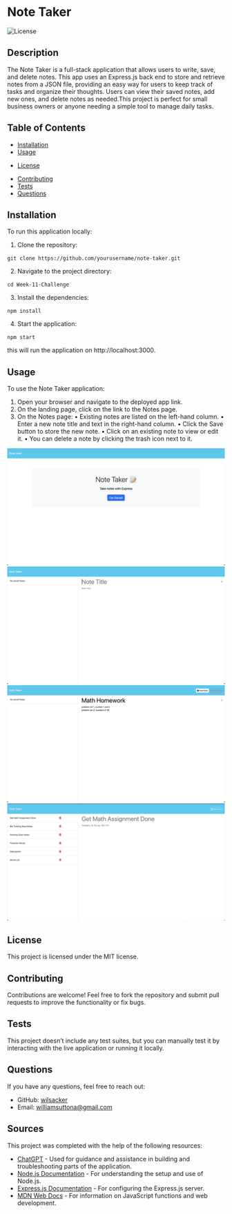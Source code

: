 # Note Taker

![License](https://img.shields.io/badge/License-MIT-blue.svg)

## Description
The Note Taker is a full-stack application that allows users to write, save, and delete notes. This app uses an Express.js back end to store and retrieve notes from a JSON file, providing an easy way for users to keep track of tasks and organize their thoughts. Users can view their saved notes, add new ones, and delete notes as needed.This project is perfect for small business owners or anyone needing a simple tool to manage daily tasks.

## Table of Contents
- [Installation](#installation)
- [Usage](#usage)
* [License](#license)
- [Contributing](#contributing)
- [Tests](#tests)
- [Questions](#questions)

## Installation

To run this application locally:

1.	Clone the repository:
```
git clone https://github.com/yourusername/note-taker.git
```
2. Navigate to the project directory:
```
cd Week-11-Challenge
```

3. Install the dependencies:
```
npm install
```
4. Start the application:
```
npm start
```
this will run the application on http://localhost:3000.

## Usage
To use the Note Taker application:

1.	Open your browser and navigate to the deployed app link.
2.	On the landing page, click on the link to the Notes page.
3.	On the Notes page:
•	Existing notes are listed on the left-hand column.
•	Enter a new note title and text in the right-hand column.
•	Click the Save button to store the new note.
•	Click on an existing note to view or edit it.
•	You can delete a note by clicking the trash icon next to it.

![main](./public/assets/img/main.png)
![New Note Page](./public/assets/img/newnote.png)
![save](./public/assets/img/save.png)
![retrieve](./public/assets/img/retrieve.png)

## License

This project is licensed under the MIT license.

## Contributing

Contributions are welcome! Feel free to fork the repository and submit pull requests to improve the functionality or fix bugs.

## Tests

This project doesn’t include any test suites, but you can manually test it by interacting with the live application or running it locally.

## Questions

If you have any questions, feel free to reach out:
- GitHub: [wilsacker](https://github.com/wilsacker)
- Email: williamsuttona@gmail.com

## Sources

This project was completed with the help of the following resources:

- [ChatGPT](https://chat.openai.com) - Used for guidance and assistance in building and troubleshooting parts of the application.
- [Node.js Documentation](https://nodejs.org/en/docs/) - For understanding the setup and use of Node.js.
- [Express.js Documentation](https://expressjs.com/en/starter/installing.html) - For configuring the Express.js server.
- [MDN Web Docs](https://developer.mozilla.org/) - For information on JavaScript functions and web development.